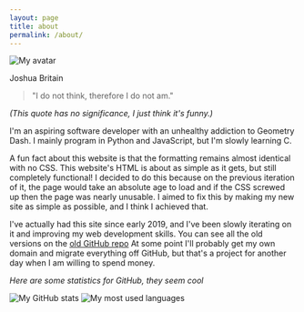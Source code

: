 ```yaml
---
layout: page
title: about
permalink: /about/
---
```


![My avatar](https://github.com/jbritain.png)

Joshua Britain

> "I do not think, therefore I do not am."

*(This quote has no significance, I just think it's funny.)*

I'm an aspiring software developer with an unhealthy addiction to Geometry Dash. I mainly program in Python and JavaScript, but I'm slowly learning C.

A fun fact about this website is that the formatting remains almost identical with no CSS. This website's HTML is about as simple as it gets, but still completely functional! I decided to do this because on the previous iteration of it, the page would take an absolute age to load and if the CSS screwed up then the page was nearly unusable. I aimed to fix this by making my new site as simple as possible, and I think I achieved that. 

I've actually had this site since early 2019, and I've been slowly iterating on it and improving my web development skills. You can see all the old versions on the [old GitHub repo](https://github.com/jbritain/pr0x1mas.github.io) At some point I'll probably get my own domain and migrate everything off GitHub, but that's a project for another day when I am willing to spend money.

*Here are some statistics for GitHub, they seem cool*

![My GitHub stats](https://github-readme-stats.vercel.app/api?username=jbritain&show_icons=true&theme=dark&hide_border=true)
![My most used languages](https://github-readme-stats.vercel.app/api/top-langs?username=jbritain&show_icons=true&theme=dark&hide_border=true)